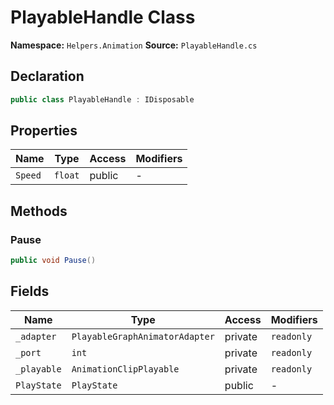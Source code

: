 # PlayableHandle Class

**Namespace:** `Helpers.Animation`
**Source:** `PlayableHandle.cs`

## Declaration

```csharp
public class PlayableHandle : IDisposable
```

## Properties

| Name | Type | Access | Modifiers |
|------|------|--------|-----------|
| `Speed` | `float` | public | - |

## Methods

### Pause

```csharp
public void Pause()
```

## Fields

| Name | Type | Access | Modifiers |
|------|------|--------|-----------|
| `_adapter` | `PlayableGraphAnimatorAdapter` | private | `readonly` |
| `_port` | `int` | private | `readonly` |
| `_playable` | `AnimationClipPlayable` | private | `readonly` |
| `PlayState` | `PlayState` | public | - |

